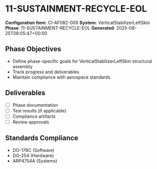 # 11-SUSTAINMENT-RECYCLE-EOL

**Configuration Item**: CI-AF082-009
**System**: VerticalStabilizerLeftSkin
**Phase**: 11-SUSTAINMENT-RECYCLE-EOL
**Generated**: 2025-08-25T08:05:47+00:00

## Phase Objectives
- Define phase-specific goals for VerticalStabilizerLeftSkin structural assembly
- Track progress and deliverables
- Maintain compliance with aerospace standards

## Deliverables
- [ ] Phase documentation
- [ ] Test results (if applicable)
- [ ] Compliance artifacts
- [ ] Review approvals

## Standards Compliance
- DO-178C (Software)
- DO-254 (Hardware)
- ARP4754A (Systems)

